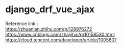 # django_drf_vue_ajax

Reference link :    
  https://zhuanlan.zhihu.com/p/128976272  
  https://www.cnblogs.com/zhaijihai/p/10158530.html  
  https://cloud.tencent.com/developer/article/1005607  
